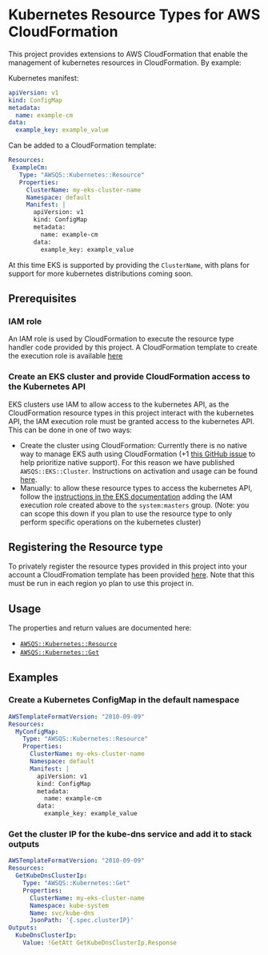 # Kubernetes Resource Types for AWS CloudFormation

This project provides extensions to AWS CloudFormation that enable the management of kubernetes resources in CloudFormation. By example:

Kubernetes manifest:
```yaml
apiVersion: v1
kind: ConfigMap
metadata:
  name: example-cm
data:
  example_key: example_value
```

Can be added to a CloudFormation template:
 ```yaml
Resources:
  ExampleCm:
    Type: "AWSQS::Kubernetes::Resource"
    Properties:
      ClusterName: my-eks-cluster-name
      Namespace: default
      Manifest: | 
        apiVersion: v1
        kind: ConfigMap
        metadata:
          name: example-cm
        data:
          example_key: example_value
```
At this time EKS is supported by providing the `ClusterName`, with plans for support for more kubernetes distributions coming soon. 

## Prerequisites

### IAM role
An IAM role is used by CloudFormation to execute the resource type handler code provided by this project. A CloudFormation template to create the execution role is available [here](https://github.com/aws-quickstart/quickstart-kubernetes-resource-provider/blob/main/execution-role.template.yaml) 

### Create an EKS cluster and provide CloudFormation access to the Kubernetes API
EKS clusters use IAM to allow access to the kubernetes API, as the CloudFormation resource types in this project interact with the kubernetes API, the IAM execution role must be granted access to the kubernetes API. This can be done in one of two ways: 
 * Create the cluster using CloudFormation: Currently there is no native way to manage EKS auth using CloudFormation (+1 [this GitHub issue](https://github.com/aws/containers-roadmap/issues/554) to help prioritize native support). For this reason we have published `AWSQS::EKS::Cluster`. Instructions on activation and usage can be found [here](https://github.com/aws-quickstart/quickstart-amazon-eks-cluster-resource-provider/blob/main/README.md).
 * Manually: to allow these resource types to access the kubernetes API, follow the [instructions in the EKS documentation](https://docs.aws.amazon.com/eks/latest/userguide/add-user-role.html) adding the IAM execution role created above to the `system:masters` group. (Note: you can scope this down if you plan to use the resource type to only perform specific operations on the kubernetes cluster)

## Registering the Resource type
To privately register the resource types provided in this project into your account a CloudFromation template has been provided [here](https://github.com/aws-quickstart/quickstart-kubernetes-resource-provider/blob/main/register-type.template.yaml). Note that this must be run in each region yo plan to use this project in.

## Usage
The properties and return values are documented here:
* [`AWSQS::Kubernetes::Resource`](https://github.com/aws-quickstart/quickstart-kubernetes-resource-provider/blob/main/apply/docs/README.md)
* [`AWSQS::Kubernetes::Get`](https://github.com/aws-quickstart/quickstart-kubernetes-resource-provider/blob/main/get/docs/README.md)

## Examples

### Create a Kubernetes ConfigMap in the default namespace
```yaml
AWSTemplateFormatVersion: "2010-09-09"
Resources:
  MyConfigMap:
    Type: "AWSQS::Kubernetes::Resource"
    Properties:
      ClusterName: my-eks-cluster-name
      Namespace: default
      Manifest: | 
        apiVersion: v1
        kind: ConfigMap
        metadata:
          name: example-cm
        data:
          example_key: example_value
```

### Get the cluster IP for the kube-dns service and add it to stack outputs
```yaml
AWSTemplateFormatVersion: "2010-09-09"
Resources:
  GetKubeDnsClusterIp:
    Type: "AWSQS::Kubernetes::Get"
    Properties:
      ClusterName: my-eks-cluster-name
      Namespace: kube-system
      Name: svc/kube-dns
      JsonPath: '{.spec.clusterIP}'
Outputs:
  KubeDnsClusterIp:
    Value: !GetAtt GetKubeDnsClusterIp.Response
```
